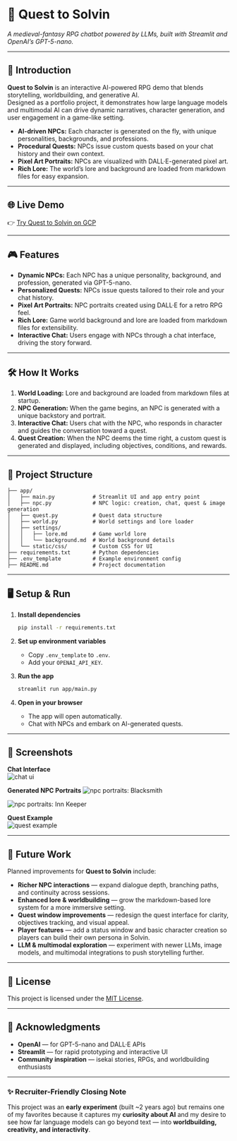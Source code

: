 # 🏰 Quest to Solvin

*A medieval-fantasy RPG chatbot powered by LLMs, built with Streamlit and OpenAI’s GPT-5-nano.*

---

## 🚀 Introduction

**Quest to Solvin** is an interactive AI-powered RPG demo that blends storytelling, worldbuilding, and generative AI.  
Designed as a portfolio project, it demonstrates how large language models and multimodal AI can drive dynamic narratives, character generation, and user engagement in a game-like setting.

- **AI-driven NPCs:** Each character is generated on the fly, with unique personalities, backgrounds, and professions.
- **Procedural Quests:** NPCs issue custom quests based on your chat history and their own context.
- **Pixel Art Portraits:** NPCs are visualized with DALL·E-generated pixel art.
- **Rich Lore:** The world’s lore and background are loaded from markdown files for easy expansion.

---

## 🌐 Live Demo

👉 [Try Quest to Solvin on GCP](https://quest.solvin.co)  

---

## 🎮 Features

- **Dynamic NPCs:** Each NPC has a unique personality, background, and profession, generated via GPT-5-nano.  
- **Personalized Quests:** NPCs issue quests tailored to their role and your chat history.  
- **Pixel Art Portraits:** NPC portraits created using DALL·E for a retro RPG feel.  
- **Rich Lore:** Game world background and lore are loaded from markdown files for extensibility.  
- **Interactive Chat:** Users engage with NPCs through a chat interface, driving the story forward.  

---

## 🛠️ How It Works

1. **World Loading:** Lore and background are loaded from markdown files at startup.
2. **NPC Generation:** When the game begins, an NPC is generated with a unique backstory and portrait.
3. **Interactive Chat:** Users chat with the NPC, who responds in character and guides the conversation toward a quest.
4. **Quest Creation:** When the NPC deems the time right, a custom quest is generated and displayed, including objectives, conditions, and rewards.

---

## 📂 Project Structure

```
├── app/
│   ├── main.py            # Streamlit UI and app entry point
│   ├── npc.py             # NPC logic: creation, chat, quest & image generation
│   ├── quest.py           # Quest data structure
│   ├── world.py           # World settings and lore loader
│   ├── settings/
│   │   ├── lore.md        # Game world lore
│   │   └── background.md  # World background details
│   └── static/css/        # Custom CSS for UI
├── requirements.txt       # Python dependencies
├── .env_template          # Example environment config
├── README.md              # Project documentation
```

---

## 🖥️ Setup & Run

1. **Install dependencies**  
   ```sh
   pip install -r requirements.txt
   ```

2. **Set up environment variables**
   - Copy `.env_template` to `.env`.
   - Add your `OPENAI_API_KEY`.

3. **Run the app**
   ```sh
   streamlit run app/main.py
   ```

4. **Open in your browser**
   - The app will open automatically.
   - Chat with NPCs and embark on AI-generated quests.

---

## 📸 Screenshots

**Chat Interface**  
![chat ui](https://github.com/solvin-it/quest_to_solvin/blob/main/documentation/sample_chat1.png?raw=true)

**Generated NPC Portraits**
![npc portraits: Blacksmith](https://github.com/solvin-it/quest_to_solvin/blob/main/documentation/sample_npc1.png?raw=true)

![npc portraits: Inn Keeper](https://github.com/solvin-it/quest_to_solvin/blob/main/documentation/sample_npc2.png?raw=true)

**Quest Example**  
![quest example](https://github.com/solvin-it/quest_to_solvin/blob/main/documentation/sample_quest1.png?raw=true)

---

## 🔭 Future Work

Planned improvements for **Quest to Solvin** include:

- **Richer NPC interactions** — expand dialogue depth, branching paths, and continuity across sessions.  
- **Enhanced lore & worldbuilding** — grow the markdown-based lore system for a more immersive setting.  
- **Quest window improvements** — redesign the quest interface for clarity, objectives tracking, and visual appeal.  
- **Player features** — add a status window and basic character creation so players can build their own persona in Solvin.  
- **LLM & multimodal exploration** — experiment with newer LLMs, image models, and multimodal integrations to push storytelling further.  

---

## 📄 License

This project is licensed under the [MIT License](LICENSE).

---

## 🙏 Acknowledgments

- **OpenAI** — for GPT-5-nano and DALL·E APIs
- **Streamlit** — for rapid prototyping and interactive UI
- **Community inspiration** — isekai stories, RPGs, and worldbuilding enthusiasts

---

### ✨ Recruiter-Friendly Closing Note

This project was an **early experiment** (built \~2 years ago) but remains one of my favorites because it captures my **curiosity about AI** and my desire to see how far language models can go beyond text — into **worldbuilding, creativity, and interactivity**.